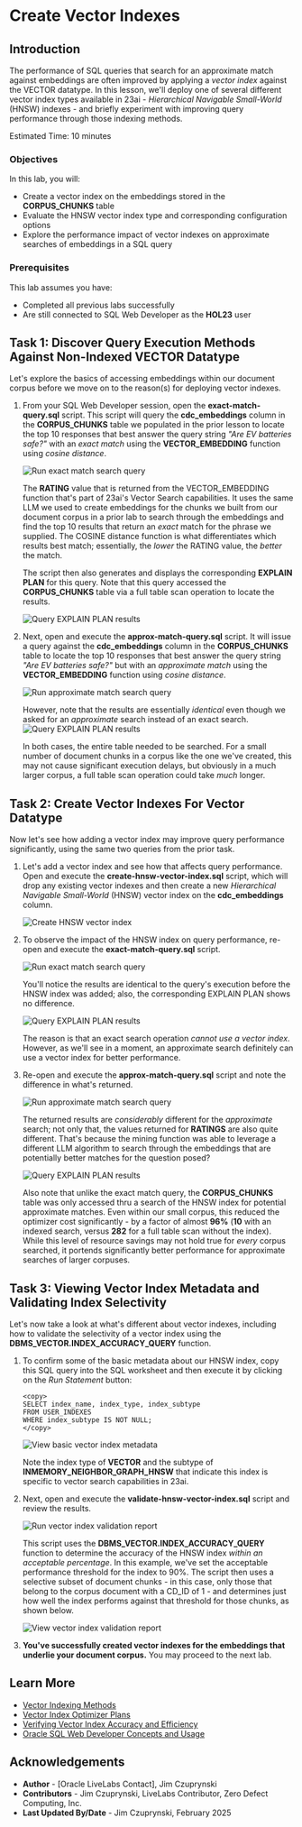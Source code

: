 # Create Vector Indexes

## Introduction

The performance of SQL queries that search for an approximate match against embeddings are often improved by applying a *vector index* against the VECTOR datatype. In this lesson, we'll deploy one of several different vector index types available in 23ai - *Hierarchical Navigable Small-World* (HNSW) indexes - and briefly experiment with improving query performance through those indexing methods.

Estimated Time: 10 minutes

### Objectives

In this lab, you will:

- Create a vector index on the embeddings stored in the **CORPUS_CHUNKS** table
- Evaluate the HNSW vector index type and corresponding configuration options
- Explore the performance impact of vector indexes on approximate searches of embeddings in a SQL query

### Prerequisites

This lab assumes you have:
- Completed all previous labs successfully
- Are still connected to SQL Web Developer as the **HOL23** user

## Task 1: Discover Query Execution Methods Against Non-Indexed VECTOR Datatype
Let's explore the basics of accessing embeddings within our document corpus before we move on to the reason(s) for deploying vector indexes.

1. From your SQL Web Developer session, open the **exact-match-query.sql** script. This script will query the **cdc_embeddings** column in the **CORPUS_CHUNKS** table we populated in the prior lesson to locate the top 10 responses that best answer the query string *"Are EV batteries safe?"* with an *exact match* using the **VECTOR_EMBEDDING** function using *cosine distance*. 

   ![Run exact match search query](./images/exact-match-query-no-index.png)

   The **RATING** value that is returned from the VECTOR_EMBEDDING function that's part of 23ai's Vector Search capabilities. It uses the same LLM we used to create embeddings for the chunks we built from our document corpus in a prior lab to search through the embeddings and find the top 10 results that return an *exact* match for the phrase we supplied. The COSINE distance function is what differentiates which results best match; essentially, the *lower* the RATING value, the *better* the match. 

   The script then also generates and displays the corresponding **EXPLAIN PLAN** for this query. Note that this query accessed the **CORPUS_CHUNKS** table via a full table scan operation to locate the results.

   ![Query EXPLAIN PLAN results](./images/exact-match-query-no-index-explained.png)

2. Next, open and execute the  **approx-match-query.sql** script. It will issue a query against the **cdc_embeddings** column in the **CORPUS_CHUNKS** table to locate the top 10 responses that best answer the query string *"Are EV batteries safe?"* but with an *approximate match* using the **VECTOR_EMBEDDING** function using *cosine distance*. 


   ![Run approximate match search query](./images/approx-match-query-no-index.png)

   However, note that the results are essentially *identical* even though  we asked for an *approximate* search instead of an exact search.
   ![Query EXPLAIN PLAN results](./images/approx-match-query-no-index-explained.png)

   In both cases, the entire table needed to be searched. For a small number of document chunks in a corpus like the one we've created, this may not cause significant execution delays, but obviously in a much larger corpus, a full table scan operation could take *much* longer.

## Task 2: Create Vector Indexes For Vector Datatype
Now let's see how adding a vector index may improve query performance significantly, using the same two queries from the prior task.

1. Let's add a vector index and see how that affects query performance. Open and execute the  **create-hnsw-vector-index.sql** script, which will drop any existing vector indexes and then create a new *Hierarchical Navigable Small-World* (HNSW) vector index on the **cdc_embeddings** column.

   ![Create HNSW vector index](./images/create-hnsw-vector-index.png)

2. To observe the impact of the HNSW index on query performance, re-open and execute the **exact-match-query.sql** script. 

   ![Run exact match search query](./images/exact-match-query-hnsw-index.png)

   You'll notice the results are identical to the query's execution before the HNSW index was added; also, the corresponding EXPLAIN PLAN shows no difference. 

      ![Query EXPLAIN PLAN results](./images/exact-match-query-hnsw-index-explained.png)

   The reason is that an exact search operation *cannot use a vector index*. However, as we'll see in a moment, an approximate search definitely can use a vector index for better performance.

3. Re-open and execute the **approx-match-query.sql** script and note the difference in what's returned.

   ![Run approximate match search query](./images/approx-match-query-hnsw-index.png)

   The returned results are *considerably* different for the *approximate* search; not only that, the values returned for **RATINGS** are also quite different. That's because the mining function was able to leverage a different LLM algorithm to search through the embeddings that are potentially better matches for the question posed?

   ![Query EXPLAIN PLAN results](./images/approx-match-query-hnsw-index-explained.png)

   Also note that unlike the exact match query, the **CORPUS_CHUNKS** table was only accessed thru a search of the HNSW index for potential approximate matches. Even within our small corpus, this reduced the optimizer cost significantly - by a factor of almost **96%** (**10** with an indexed search, versus **282** for a full table scan without the index). While this level of resource savings may not hold true for *every* corpus searched, it portends significantly better performance for approximate searches of larger corpuses. 


## Task 3: Viewing Vector Index Metadata and Validating Index Selectivity
Let's now take a look at what's different about vector indexes, including how to validate the selectivity of a vector index using the **DBMS_VECTOR.INDEX_ACCURACY_QUERY** function.

1. To confirm some of the basic metadata about our HNSW index, copy this SQL query into the SQL worksheet and then execute it by clicking on the *Run Statement* button:

   ```
   <copy>
   SELECT index_name, index_type, index_subtype
   FROM USER_INDEXES
   WHERE index_subtype IS NOT NULL;
   </copy>
   ```
   ![View basic vector index metadata](./images/view-basic-vector-index-metadata.png)

   Note the index type of **VECTOR** and the subtype of **INMEMORY_NEIGHBOR_GRAPH_HNSW** that indicate this index is specific to vector search capabilities in 23ai.

2. Next, open and execute the **validate-hnsw-vector-index.sql** script and review the results.

   ![Run vector index validation report](./images/validate-hnsw-index-accuracy.png)

   This script uses the **DBMS_VECTOR.INDEX_ACCURACY_QUERY** function to determine the accuracy of the HNSW index *within an acceptable percentage*. In this example, we've set the acceptable performance threshold for the index to 90%. The script then uses a selective subset of document chunks - in this case, only those that belong to the corpus document with a CD_ID of 1 - and determines just how well the index performs against that threshold for those chunks, as shown below. 

   ![View vector index validation report](./images/validate-hnsw-index-accuracy-results.png)

3. **You've successfully created vector indexes for the embeddings that underlie your document corpus.** You may proceed to the next lab.

## Learn More
- [Vector Indexing Methods](https://docs.oracle.com/en/database/oracle/oracle-database/23/vecse/create-vector-indexes-and-hybrid-vector-indexes.html)
- [Vector Index Optimizer Plans](https://docs.oracle.com/en/database/oracle/oracle-database/23/vecse/optimizer-plans-vector-indexes.html)
- [Verifying Vector Index Accuracy and Efficiency](https://docs.oracle.com/en/database/oracle/oracle-database/23/vecse/index-accuracy-report.html)
- [Oracle SQL Web Developer Concepts and Usage](https://docs.oracle.com/en/cloud/paas/autonomous-database/serverless/adbsb/connect-database-actions.html#GUID-102845D9-6855-4944-8937-5C688939610F)

## Acknowledgements
* **Author** - [Oracle LiveLabs Contact], Jim Czuprynski
* **Contributors** - Jim Czuprynski, LiveLabs Contributor, Zero Defect Computing, Inc.
* **Last Updated By/Date** - Jim Czuprynski, February 2025